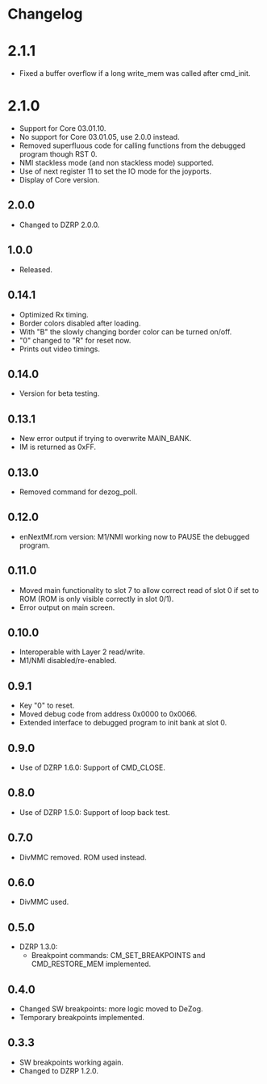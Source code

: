 # Changelog

# 2.1.1
- Fixed a buffer overflow if a long write_mem was called after cmd_init.

# 2.1.0
- Support for Core 03.01.10.
- No support for Core 03.01.05, use 2.0.0 instead.
- Removed superfluous code for calling functions from the debugged program though RST 0.
- NMI stackless mode (and non stackless mode) supported.
- Use of next register 11 to set the IO mode for the joyports.
- Display of Core version.

## 2.0.0
- Changed to DZRP 2.0.0.

## 1.0.0
- Released.

## 0.14.1
- Optimized Rx timing.
- Border colors disabled after loading.
- With "B" the slowly changing border color can be turned on/off.
- "0" changed to "R" for reset now.
- Prints out video timings.

## 0.14.0
- Version for beta testing.

## 0.13.1
- New error output if trying to overwrite MAIN_BANK.
- IM is returned as 0xFF.

## 0.13.0
- Removed command for dezog_poll.

## 0.12.0
- enNextMf.rom version: M1/NMI working now to PAUSE the debugged program.

## 0.11.0
- Moved main functionality to slot 7 to allow correct read of slot 0 if set to ROM (ROM is only visible correctly in slot 0/1).
- Error output on main screen.

## 0.10.0
- Interoperable with Layer 2 read/write.
- M1/NMI disabled/re-enabled.

## 0.9.1
- Key "0" to reset.
- Moved debug code from address 0x0000 to 0x0066.
- Extended interface to debugged program to init bank at slot 0.

## 0.9.0
- Use of DZRP 1.6.0: Support of CMD_CLOSE.

## 0.8.0
- Use of DZRP 1.5.0: Support of loop back test.

## 0.7.0
- DivMMC removed. ROM used instead.

## 0.6.0
- DivMMC used.

## 0.5.0
- DZRP 1.3.0:
	- Breakpoint commands: CM_SET_BREAKPOINTS and CMD_RESTORE_MEM implemented.

## 0.4.0
- Changed SW breakpoints: more logic moved to DeZog.
- Temporary breakpoints implemented.

## 0.3.3
- SW breakpoints working again.
- Changed to DZRP 1.2.0.
